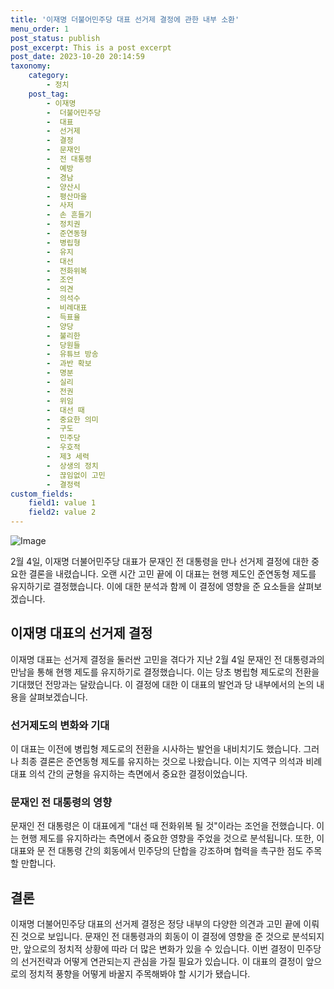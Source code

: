 ```yaml
---
title: '이재명 더불어민주당 대표 선거제 결정에 관한 내부 소환'
menu_order: 1
post_status: publish
post_excerpt: This is a post excerpt
post_date: 2023-10-20 20:14:59
taxonomy:
    category:
        - 정치
    post_tag:
        - 이재명
        -  더불어민주당
        -  대표
        -  선거제
        -  결정
        -  문재인
        -  전 대통령
        -  예방
        -  경남
        -  양산시
        -  평산마을
        -  사저
        -  손 흔들기
        -  정치권
        -  준연동형
        -  병립형
        -  유지
        -  대선
        -  전화위복
        -  조언
        -  의견
        -  의석수
        -  비례대표
        -  득표율
        -  양당
        -  불리한
        -  당원들
        -  유튜브 방송
        -  과반 확보
        -  명분
        -  실리
        -  전권
        -  위임
        -  대선 때
        -  중요한 의미
        -  구도
        -  민주당
        -  우호적
        -  제3 세력
        -  상생의 정치
        -  끊임없이 고민
        -  결정력
custom_fields:
    field1: value 1
    field2: value 2
---
```


![Image](https://imgnews.pstatic.net/image/053/2024/02/07/0000041360_001_20240207023101126.jpg?type=w647)


2월 4일, 이재명 더불어민주당 대표가 문재인 전 대통령을 만나 선거제 결정에 대한 중요한 결론을 내렸습니다. 오랜 시간 고민 끝에 이 대표는 현행 제도인 준연동형 제도를 유지하기로 결정했습니다. 이에 대한 분석과 함께 이 결정에 영향을 준 요소들을 살펴보겠습니다.

## 이재명 대표의 선거제 결정
이재명 대표는 선거제 결정을 둘러싼 고민을 겪다가 지난 2월 4일 문재인 전 대통령과의 만남을 통해 현행 제도를 유지하기로 결정했습니다. 이는 당초 병립형 제도로의 전환을 기대했던 전망과는 달랐습니다. 이 결정에 대한 이 대표의 발언과 당 내부에서의 논의 내용을 살펴보겠습니다.

### 선거제도의 변화와 기대
이 대표는 이전에 병립형 제도로의 전환을 시사하는 발언을 내비치기도 했습니다. 그러나 최종 결론은 준연동형 제도를 유지하는 것으로 나왔습니다. 이는 지역구 의석과 비례대표 의석 간의 균형을 유지하는 측면에서 중요한 결정이었습니다.

### 문재인 전 대통령의 영향
문재인 전 대통령은 이 대표에게 "대선 때 전화위복 될 것"이라는 조언을 전했습니다. 이는 현행 제도를 유지하라는 측면에서 중요한 영향을 주었을 것으로 분석됩니다. 또한, 이 대표와 문 전 대통령 간의 회동에서 민주당의 단합을 강조하며 협력을 촉구한 점도 주목할 만합니다.

## 결론
이재명 더불어민주당 대표의 선거제 결정은 정당 내부의 다양한 의견과 고민 끝에 이뤄진 것으로 보입니다. 문재인 전 대통령과의 회동이 이 결정에 영향을 준 것으로 분석되지만, 앞으로의 정치적 상황에 따라 더 많은 변화가 있을 수 있습니다. 이번 결정이 민주당의 선거전략과 어떻게 연관되는지 관심을 가질 필요가 있습니다. 이 대표의 결정이 앞으로의 정치적 풍향을 어떻게 바꿀지 주목해봐야 할 시기가 됐습니다.
